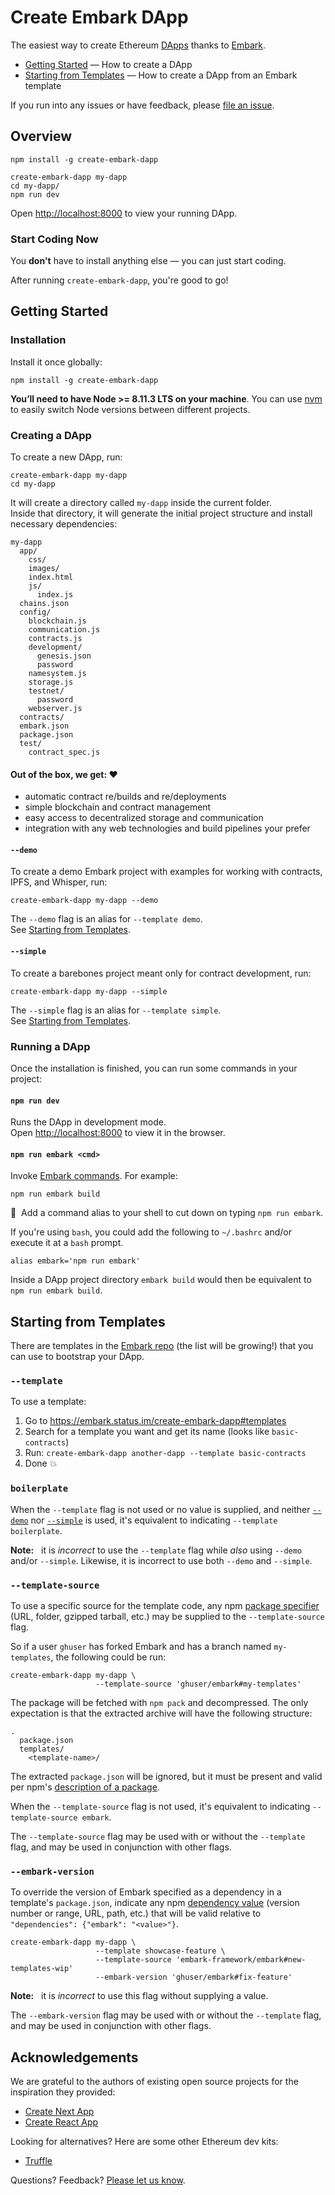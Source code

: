 # Create Embark DApp

The easiest way to create Ethereum [DApps](https://en.wikipedia.org/wiki/Decentralized_application) thanks to [Embark](https://embark.status.im/).

- [Getting Started](#getting-started) — How to create a DApp
- [Starting from Templates](#starting-from-templates) — How to create a DApp from an Embark template

If you run into any issues or have feedback, please [file an issue](https://github.com/michaelsbradleyjr/create-embark-dapp/issues/new).

## Overview

```shell
npm install -g create-embark-dapp

create-embark-dapp my-dapp
cd my-dapp/
npm run dev
```

Open [http://localhost:8000](http://localhost:8000) to view your running DApp.
<!--
<img width="600" alt="Create Embark DApp running in terminal" src="https://cloud.githubusercontent.com/assets/1026125/25556236/0ac91ca6-2cae-11e7-87ae-bb7974285063.png" />

<img width="600" alt="Create Embark DApp running in terminal" src="https://cloud.githubusercontent.com/assets/1026125/25556240/111fc3b6-2cae-11e7-84b6-961de4fd27f9.png" />
-->
### Start Coding Now

You **don't** have to install anything else &mdash; you can just start coding.

After running `create-embark-dapp`, you're good to go!

## Getting Started

### Installation

Install it once globally:

```shell
npm install -g create-embark-dapp
```

**You’ll need to have Node >= 8.11.3 LTS on your machine**. You can use [nvm](https://github.com/creationix/nvm#usage) to easily switch Node versions between different projects.

### Creating a DApp

To create a new DApp, run:

```shell
create-embark-dapp my-dapp
cd my-dapp
```

It will create a directory called `my-dapp` inside the current folder.<br>
Inside that directory, it will generate the initial project structure and install necessary dependencies:

```
my-dapp
  app/
    css/
    images/
    index.html
    js/
      index.js
  chains.json
  config/
    blockchain.js
    communication.js
    contracts.js
    development/
      genesis.json
      password
    namesystem.js
    storage.js
    testnet/
      password
    webserver.js
  contracts/
  embark.json
  package.json
  test/
    contract_spec.js
```

#### Out of the box, we get: :heart:

- automatic contract re/builds and re/deployments
- simple blockchain and contract management
- easy access to decentralized storage and communication
- integration with any web technologies and build pipelines your prefer

#### `--demo`

To create a demo Embark project with examples for working with contracts, IPFS, and Whisper, run:

```shell
create-embark-dapp my-dapp --demo
```

The `--demo` flag is an alias for `--template demo`.<br>
See [Starting from Templates](#starting-from-templates).

#### `--simple`

To create a barebones project meant only for contract development, run:

```shell
create-embark-dapp my-dapp --simple
```

The `--simple` flag is an alias for `--template simple`.<br>
See [Starting from Templates](#starting-from-templates).

### Running a DApp

Once the installation is finished, you can run some commands in your project:

#### `npm run dev`

Runs the DApp in development mode.<br>
Open [http://localhost:8000](http://localhost:8000) to view it in the browser.

#### `npm run embark <cmd>`

Invoke [Embark commands](https://embark.status.im/docs/embark_commands.html). For example:

``` shell
npm run embark build
```

:tada:&nbsp; Add a command alias to your shell to cut down on typing `npm run embark`.

If you're using `bash`, you could add the following to `~/.bashrc` and/or execute it at a `bash` prompt.

``` shell
alias embark='npm run embark'
```

Inside a DApp project directory `embark build` would then be equivalent to `npm run embark build`.

## Starting from Templates

There are templates in the [Embark repo](https://github.com/embark-framework/embark/tree/develop/templates/) (the list will be growing!) that you can use to bootstrap your DApp.

### `--template`

To use a template:

1.  Go to https://embark.status.im/create-embark-dapp#templates
2.  Search for a template you want and get its name (looks like `basic-contracts`)
3.  Run: `create-embark-dapp another-dapp --template basic-contracts`
4.  Done 💥

### `boilerplate`

When the `--template` flag is not used or no value is supplied, and neither [`--demo`](#--demo) nor [`--simple`](#--simple) is used, it's equivalent to indicating `--template boilerplate`.

**Note:** &nbsp; it is *incorrect* to use the `--template` flag while *also* using `--demo` and/or `--simple`. Likewise, it is incorrect to use both `--demo` and `--simple`.

### `--template-source`

To use a specific source for the template code, any npm [package specifier](https://docs.npmjs.com/cli/install#description) (URL, folder, gzipped tarball, etc.) may be supplied to the `--template-source` flag.

So if a user `ghuser` has forked Embark and has a branch named `my-templates`, the following could be run:

```shell
create-embark-dapp my-dapp \
                   --template-source 'ghuser/embark#my-templates'
```

The package will be fetched with `npm pack` and decompressed. The only expectation is that the extracted archive will have the following structure:

```
.
  package.json
  templates/
    <template-name>/
```

The extracted `package.json` will be ignored, but it must be present and valid per npm's [description of a package](https://docs.npmjs.com/cli/install#description).

When the `--template-source` flag is not used, it's equivalent to indicating `--template-source embark`.

The `--template-source` flag may be used with or without the `--template` flag, and may be used in conjunction with other flags.

### `--embark-version`

To override the version of Embark specified as a dependency in a template's `package.json`, indicate any npm [dependency value](https://docs.npmjs.com/files/package.json#dependencies) (version number or range, URL, path, etc.) that will be valid relative to `"dependencies": {"embark": "<value>"}`.

```shell
create-embark-dapp my-dapp \
                   --template showcase-feature \
                   --template-source 'embark-framework/embark#new-templates-wip'
                   --embark-version 'ghuser/embark#fix-feature'
```

**Note:** &nbsp; it is *incorrect* to use this flag without supplying a value.

The `--embark-version` flag may be used with or without the `--template` flag, and may be used in conjunction with other flags.

## Acknowledgements

We are grateful to the authors of existing open source projects for the inspiration they provided:

- [Create Next App](https://github.com/segmentio/create-next-app)
- [Create React App](https://github.com/facebook/create-react-app)

Looking for alternatives? Here are some other Ethereum dev kits:

- [Truffle](https://github.com/trufflesuite/truffle)

Questions? Feedback? [Please let us know](https://github.com/michaelsbradleyjr/create-embark-dapp/issues/new).
